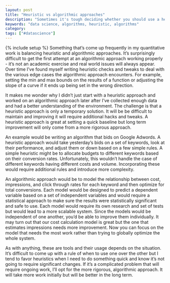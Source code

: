 ```yaml
---
layout: post
title: "Heuristic vs algorithmic approaches"
description: "Sometimes it's tough deciding whether you should use a heuristic or algorithmic approach. I tend to favor heuristic ones for quick and dirty projects but will opt for an algorithmic one for more complicated work."
keywords: "data science, algorithms, heuristic, algorithms"
category:
tags: ["#datascience"]
---
```

{% include setup %}
Something that’s come up frequently in my quantitative work is balancing heuristic and algorithmic approaches. It’s surprisingly difficult to get the first attempt at an algorithmic approach working properly - it’s not an academic exercise and real world issues will always appear. Over time I’ve found myself writing heuristic checks and tweaks to deal with the various edge cases the algorithmic approach encounters. For example, setting the min and max bounds on the results of a function or adjusting the slope of a curve if it ends up being set in the wrong direction.

It makes me wonder why I didn’t just start with a heuristic approach and worked on an algorithmic approach later after I’ve collected enough data and had a better understanding of the environment. The challenge is that a heuristic approach is only a temporary solution. It will be be difficult to maintain and improving it will require additional hacks and tweaks. A heuristic approach is great at setting a quick baseline but long term improvement will only come from a more rigorous approach.

An example would be writing an algorithm that bids on Google Adwords. A heuristic approach would take yesterday’s bids on a set of keywords, look at their performance, and adjust them or down based on a few simple rules. A simple heuristic might be to allocate budgets to different keywords based on their conversion rates. Unfortunately, this wouldn’t handle the case of different keywords having different costs and volume. Incorporating these would require additional rules and introduce more complexity.

An algorithmic approach would be to model the relationship between cost, impressions, and click through rates for each keyword and then optimize for total conversions. Each model would be designed to predict a dependent variable based on a set of independent variables and would require a statistical approach to make sure the results were statistically significant and safe to use. Each model would require its own research and set of tests but would lead to a more scalable system. Since the models would be independent of one another, you’d be able to improve them individually. It may turn out that our cost calculation model is great but the one that estimates impressions needs more improvement. Now you can focus on the model that needs the most work rather than trying to globally optimize the whole system.

As with anything, these are tools and their usage depends on the situation. It’s difficult to come up with a rule of when to use one over the other but I tend to favor heuristics when I need to do something quick and know it’s not going to require significant changes. If it’s a complicated problem that will require ongoing work, I’ll opt for the more rigorous, algorithmic approach. It will take more work initially but will be better in the long term.